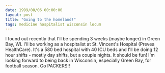 ```yaml
---
date: 1999/08/06 00:00:00
layout: post
title: "Going to the homeland!"
tags: medicine hospitalist wisconsin locum
---
```


I found out recently that I'll be spending 3 weeks (maybe longer) in Green Bay, WI. I'll be working as a hospitalist at St. Vincent's Hospital (Prevea HealthCare). It's a 580 bed hospital with 40 ICU beds and I'll be doing 12 hour shifts - mostly day shifts, but a couple nights. It should be fun! I'm looking forward to being back in Wisconsin, especially Green Bay, for football season. Go PACKERS!!
